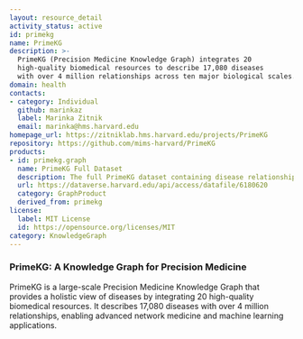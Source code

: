 ```yaml
---
layout: resource_detail
activity_status: active
id: primekg
name: PrimeKG
description: >-
  PrimeKG (Precision Medicine Knowledge Graph) integrates 20
  high-quality biomedical resources to describe 17,080 diseases
  with over 4 million relationships across ten major biological scales.
domain: health
contacts:
- category: Individual
  github: marinkaz
  label: Marinka Zitnik
  email: marinka@hms.harvard.edu
homepage_url: https://zitniklab.hms.harvard.edu/projects/PrimeKG
repository: https://github.com/mims-harvard/PrimeKG
products:
- id: primekg.graph
  name: PrimeKG Full Dataset
  description: The full PrimeKG dataset containing disease relationships.
  url: https://dataverse.harvard.edu/api/access/datafile/6180620
  category: GraphProduct
  derived_from: primekg
license:
  label: MIT License
  id: https://opensource.org/licenses/MIT
category: KnowledgeGraph
---
```


### PrimeKG: A Knowledge Graph for Precision Medicine

PrimeKG is a large-scale Precision Medicine Knowledge Graph that provides a holistic view of diseases by integrating 20 high-quality biomedical resources. It describes 17,080 diseases with over 4 million relationships, enabling advanced network medicine and machine learning applications.
